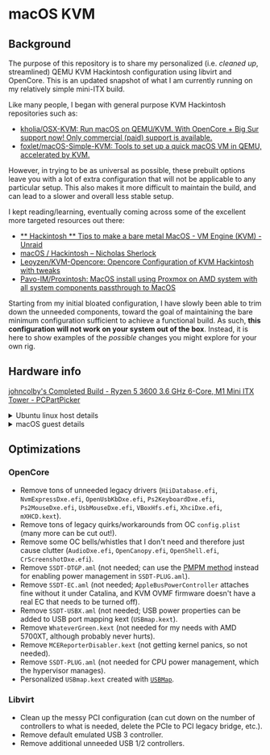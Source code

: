 # macOS KVM

## Background

The purpose of this repository is to share my personalized (i.e. *cleaned up*, streamlined) QEMU KVM Hackintosh configuration using libvirt and OpenCore. This is an updated snapshot of what I am currently running on my relatively simple mini-ITX build.

Like many people, I began with general purpose KVM Hackintosh repositories such as:

- [kholia/OSX-KVM: Run macOS on QEMU/KVM. With OpenCore + Big Sur support now! Only commercial (paid) support is available.](https://github.com/kholia/OSX-KVM)
- [foxlet/macOS-Simple-KVM: Tools to set up a quick macOS VM in QEMU, accelerated by KVM.](https://github.com/foxlet/macOS-Simple-KVM)

However, in trying to be as universal as possible, these prebuilt options leave you with a lot of extra configuration that will not be applicable to any particular setup. This also makes it more difficult to maintain the build, and can lead to a slower and overall less stable setup.

I kept reading/learning, eventually coming across some of the excellent more targeted resources out there:

- [** Hackintosh ** Tips to make a bare metal MacOS - VM Engine (KVM) - Unraid](https://forums.unraid.net/topic/84430-hackintosh-tips-to-make-a-bare-metal-macos/)
- [macOS / Hackintosh – Nicholas Sherlock](https://www.nicksherlock.com/category/macos/)
- [Leoyzen/KVM-Opencore: Opencore Configuration of KVM Hackintosh with tweaks](https://github.com/Leoyzen/KVM-Opencore)
- [Pavo-IM/Proxintosh: MacOS install using Proxmox on AMD system with all system components passthrough to MacOS](https://github.com/Pavo-IM/Proxintosh)

Starting from my initial bloated configuration, I have slowly been able to trim down the unneeded components, toward the goal of maintaining the bare minimum configuration sufficient to achieve a functional build. As such, **this configuration will not work on your system out of the box**. Instead, it is here to show examples of the *possible* changes you might explore for your own rig.

## Hardware info

[johncolby's Completed Build - Ryzen 5 3600 3.6 GHz 6-Core, M1 Mini ITX Tower - PCPartPicker](https://pcpartpicker.com/b/ZGn7YJ)

<details>
  <summary>Ubuntu linux host details</summary>

```
❯ inxi -Faz
System:    Kernel: 5.8.0-28-generic x86_64 bits: 64 compiler: N/A
           parameters: BOOT_IMAGE=/vmlinuz-5.8.0-28-generic root=/dev/mapper/vgubuntu-root ro quiet splash amd_iommu=on
           iommu=pt vt.handoff=7
           Console: tty 0 dm: GDM3 3.36.3 Distro: Ubuntu 20.04.1 LTS (Focal Fossa)
Machine:   Type: Desktop Mobo: Gigabyte model: B550I AORUS PRO AX v: x.x serial: <filter> UEFI: American Megatrends LLC.
           v: F13g date: 03/25/2021
CPU:       Topology: 6-Core model: AMD Ryzen 5 3600 bits: 64 type: MT MCP arch: Zen family: 17 (23) model-id: 71 (113)
           stepping: N/A microcode: 8701021 L2 cache: 3072 KiB
           flags: avx avx2 lm nx pae sse sse2 sse3 sse4_1 sse4_2 sse4a ssse3 svm bogomips: 86237
           Speed: 2467 MHz min/max: 2200/3600 MHz boost: enabled Core speeds (MHz): 1: 2762 2: 2478 3: 2195 4: 2195
           5: 1863 6: 2196 7: 2196 8: 2196 9: 2157 10: 2722 11: 1862 12: 2193
           Vulnerabilities: Type: itlb_multihit status: Not affected
           Type: l1tf status: Not affected
           Type: mds status: Not affected
           Type: meltdown status: Not affected
           Type: spec_store_bypass mitigation: Speculative Store Bypass disabled via prctl and seccomp
           Type: spectre_v1 mitigation: usercopy/swapgs barriers and __user pointer sanitization
           Type: spectre_v2 mitigation: Full AMD retpoline, IBPB: conditional, STIBP: conditional, RSB filling
           Type: srbds status: Not affected
           Type: tsx_async_abort status: Not affected
Graphics:  Device-1: Advanced Micro Devices [AMD/ATI] Navi 10 [Radeon RX 5600 OEM/5600 XT / 5700/5700 XT]
           vendor: Sapphire Limited driver: vfio-pci v: 0.2 bus ID: 09:00.0 chip ID: 1002:731f
           Display: server: X.org 1.20.9 driver: ati,fbdev unloaded: modesetting,radeon,vesa tty: 124x8
           Message: Advanced graphics data unavailable in console. Try -G --display
Audio:     Device-1: Advanced Micro Devices [AMD/ATI] Navi 10 HDMI Audio driver: vfio-pci v: 0.2 bus ID: 09:00.1
           chip ID: 1002:ab38
           Device-2: Advanced Micro Devices [AMD] Starship/Matisse HD Audio vendor: Gigabyte driver: vfio-pci v: 0.2
           bus ID: 0b:00.4 chip ID: 1022:1487
           Sound Server: ALSA v: k5.8.0-28-generic
Network:   Device-1: Broadcom and subsidiaries BCM4360 802.11ac Wireless Network Adapter vendor: Apple driver: vfio-pci
           v: 0.2 bus ID: 01:00.0 chip ID: 14e4:43a0
           Device-2: Realtek RTL8125 2.5GbE vendor: Gigabyte driver: r8125 v: 9.003.05-NAPI port: f000 bus ID: 05:00.0
           chip ID: 10ec:8125
           IF: eno1 state: up speed: 1000 Mbps duplex: full mac: <filter>
           Device-3: Intel Wi-Fi 6 AX200 driver: iwlwifi v: kernel port: f000 bus ID: 06:00.0 chip ID: 8086:2723
           IF: wlp6s0 state: down mac: <filter>
           IF-ID-1: br0 state: up speed: 1000 Mbps duplex: unknown mac: <filter>
           IF-ID-2: virbr0 state: down mac: <filter>
           IF-ID-3: virbr0-nic state: down mac: <filter>
           IF-ID-4: vnet0 state: unknown speed: 10 Mbps duplex: full mac: <filter>
Drives:    Local Storage: total: 931.51 GiB used: 649.87 GiB (69.8%)
           SMART Message: Required tool smartctl not installed. Check --recommends
           ID-1: /dev/nvme0n1 vendor: Samsung model: SSD 970 EVO Plus 1TB size: 931.51 GiB block size: physical: 512 B
           logical: 512 B speed: 31.6 Gb/s lanes: 4 serial: <filter> rev: 2B2QEXM7 scheme: GPT
Partition: ID-1: / raw size: 929.32 GiB size: 913.74 GiB (98.32%) used: 649.43 GiB (71.1%) fs: ext4 dev: /dev/dm-1
           ID-2: /boot raw size: 732.0 MiB size: 704.5 MiB (96.24%) used: 409.6 MiB (58.1%) fs: ext4 dev: /dev/nvme0n1p2
           ID-3: swap-1 size: 976.0 MiB used: 30.8 MiB (3.2%) fs: swap swappiness: 60 (default)
           cache pressure: 100 (default) dev: /dev/dm-2
Sensors:   System Temperatures: cpu: 45.4 C mobo: N/A
           Fan Speeds (RPM): N/A
Info:      Processes: 355 Uptime: 2h 42m Memory: 31.31 GiB used: 25.84 GiB (82.5%) Init: systemd v: 245 runlevel: 5
           target: graphical.target Compilers: gcc: 9.3.0 alt: 9 Shell: zsh v: 5.8 running in: tty 2 (SSH) inxi: 3.0.38
```
```
❯ for g in `find /sys/kernel/iommu_groups/* -maxdepth 0 -type d | sort -V`; do
    echo "IOMMU Group ${g##*/}:"
    for d in $g/devices/*; do
        echo -e "\t$(lspci -nns ${d##*/})"
    done;
done;
IOMMU Group 0:
  00:01.0 Host bridge [0600]: Advanced Micro Devices, Inc. [AMD] Starship/Matisse PCIe Dummy Host Bridge [1022:1482]
IOMMU Group 1:
  00:01.1 PCI bridge [0604]: Advanced Micro Devices, Inc. [AMD] Starship/Matisse GPP Bridge [1022:1483]
IOMMU Group 2:
  00:01.2 PCI bridge [0604]: Advanced Micro Devices, Inc. [AMD] Starship/Matisse GPP Bridge [1022:1483]
IOMMU Group 3:
  00:02.0 Host bridge [0600]: Advanced Micro Devices, Inc. [AMD] Starship/Matisse PCIe Dummy Host Bridge [1022:1482]
IOMMU Group 4:
  00:03.0 Host bridge [0600]: Advanced Micro Devices, Inc. [AMD] Starship/Matisse PCIe Dummy Host Bridge [1022:1482]
IOMMU Group 5:
  00:03.1 PCI bridge [0604]: Advanced Micro Devices, Inc. [AMD] Starship/Matisse GPP Bridge [1022:1483]
IOMMU Group 6:
  00:04.0 Host bridge [0600]: Advanced Micro Devices, Inc. [AMD] Starship/Matisse PCIe Dummy Host Bridge [1022:1482]
IOMMU Group 7:
  00:05.0 Host bridge [0600]: Advanced Micro Devices, Inc. [AMD] Starship/Matisse PCIe Dummy Host Bridge [1022:1482]
IOMMU Group 8:
  00:07.0 Host bridge [0600]: Advanced Micro Devices, Inc. [AMD] Starship/Matisse PCIe Dummy Host Bridge [1022:1482]
IOMMU Group 9:
  00:07.1 PCI bridge [0604]: Advanced Micro Devices, Inc. [AMD] Starship/Matisse Internal PCIe GPP Bridge 0 to bus[E:B] [1022:1484]
IOMMU Group 10:
  00:08.0 Host bridge [0600]: Advanced Micro Devices, Inc. [AMD] Starship/Matisse PCIe Dummy Host Bridge [1022:1482]
IOMMU Group 11:
  00:08.1 PCI bridge [0604]: Advanced Micro Devices, Inc. [AMD] Starship/Matisse Internal PCIe GPP Bridge 0 to bus[E:B] [1022:1484]
IOMMU Group 12:
  00:14.0 SMBus [0c05]: Advanced Micro Devices, Inc. [AMD] FCH SMBus Controller [1022:790b] (rev 61)
  00:14.3 ISA bridge [0601]: Advanced Micro Devices, Inc. [AMD] FCH LPC Bridge [1022:790e] (rev 51)
IOMMU Group 13:
  00:18.0 Host bridge [0600]: Advanced Micro Devices, Inc. [AMD] Matisse Device 24: Function 0 [1022:1440]
  00:18.1 Host bridge [0600]: Advanced Micro Devices, Inc. [AMD] Matisse Device 24: Function 1 [1022:1441]
  00:18.2 Host bridge [0600]: Advanced Micro Devices, Inc. [AMD] Matisse Device 24: Function 2 [1022:1442]
  00:18.3 Host bridge [0600]: Advanced Micro Devices, Inc. [AMD] Matisse Device 24: Function 3 [1022:1443]
  00:18.4 Host bridge [0600]: Advanced Micro Devices, Inc. [AMD] Matisse Device 24: Function 4 [1022:1444]
  00:18.5 Host bridge [0600]: Advanced Micro Devices, Inc. [AMD] Matisse Device 24: Function 5 [1022:1445]
  00:18.6 Host bridge [0600]: Advanced Micro Devices, Inc. [AMD] Matisse Device 24: Function 6 [1022:1446]
  00:18.7 Host bridge [0600]: Advanced Micro Devices, Inc. [AMD] Matisse Device 24: Function 7 [1022:1447]
IOMMU Group 14:
  01:00.0 Network controller [0280]: Broadcom Inc. and subsidiaries BCM4360 802.11ac Wireless Network Adapter [14e4:43a0] (rev 03)
IOMMU Group 15:
  02:00.0 USB controller [0c03]: Advanced Micro Devices, Inc. [AMD] Device [1022:43ee]
  02:00.1 SATA controller [0106]: Advanced Micro Devices, Inc. [AMD] Device [1022:43eb]
  02:00.2 PCI bridge [0604]: Advanced Micro Devices, Inc. [AMD] Device [1022:43e9]
  03:04.0 PCI bridge [0604]: Advanced Micro Devices, Inc. [AMD] Device [1022:43ea]
  03:08.0 PCI bridge [0604]: Advanced Micro Devices, Inc. [AMD] Device [1022:43ea]
  03:09.0 PCI bridge [0604]: Advanced Micro Devices, Inc. [AMD] Device [1022:43ea]
  04:00.0 Non-Volatile memory controller [0108]: Samsung Electronics Co Ltd NVMe SSD Controller SM981/PM981/PM983 [144d:a808]
  05:00.0 Ethernet controller [0200]: Realtek Semiconductor Co., Ltd. RTL8125 2.5GbE Controller [10ec:8125] (rev 05)
  06:00.0 Network controller [0280]: Intel Corporation Wi-Fi 6 AX200 [8086:2723] (rev 1a)
IOMMU Group 16:
  07:00.0 PCI bridge [0604]: Advanced Micro Devices, Inc. [AMD/ATI] Navi 10 XL Upstream Port of PCI Express Switch [1002:1478] (rev c1)
IOMMU Group 17:
  08:00.0 PCI bridge [0604]: Advanced Micro Devices, Inc. [AMD/ATI] Navi 10 XL Downstream Port of PCI Express Switch [1002:1479]
IOMMU Group 18:
  09:00.0 VGA compatible controller [0300]: Advanced Micro Devices, Inc. [AMD/ATI] Navi 10 [Radeon RX 5600 OEM/5600 XT / 5700/5700 XT] [1002:731f] (rev c1)
IOMMU Group 19:
  09:00.1 Audio device [0403]: Advanced Micro Devices, Inc. [AMD/ATI] Navi 10 HDMI Audio [1002:ab38]
IOMMU Group 20:
  0a:00.0 Non-Essential Instrumentation [1300]: Advanced Micro Devices, Inc. [AMD] Starship/Matisse PCIe Dummy Function [1022:148a]
IOMMU Group 21:
  0b:00.0 Non-Essential Instrumentation [1300]: Advanced Micro Devices, Inc. [AMD] Starship/Matisse Reserved SPP [1022:1485]
IOMMU Group 22:
  0b:00.1 Encryption controller [1080]: Advanced Micro Devices, Inc. [AMD] Starship/Matisse Cryptographic Coprocessor PSPCPP [1022:1486]
IOMMU Group 23:
  0b:00.3 USB controller [0c03]: Advanced Micro Devices, Inc. [AMD] Matisse USB 3.0 Host Controller [1022:149c]
IOMMU Group 24:
  0b:00.4 Audio device [0403]: Advanced Micro Devices, Inc. [AMD] Starship/Matisse HD Audio Controller [1022:1487]
```
</details>

<details>
  <summary>macOS guest details</summary>

![Screen Shot 2021-04-05 at 8 24 09 PM](https://user-images.githubusercontent.com/473295/113655207-3c680e80-964e-11eb-9629-4ebd3df97f1a.png)
![Screen Shot 2021-04-05 at 8 24 34 PM](https://user-images.githubusercontent.com/473295/113655264-56a1ec80-964e-11eb-8350-791e9b84d1c8.png)
![Screen Shot 2021-04-05 at 8 27 41 PM](https://user-images.githubusercontent.com/473295/113655293-615c8180-964e-11eb-989d-7a631861a613.png)
</details>

## Optimizations 

### OpenCore

- Remove tons of unneeded legacy drivers (`HiiDatabase.efi`, `NvmExpressDxe.efi`, `OpenUsbKbDxe.efi`, `Ps2KeyboardDxe.efi`, `Ps2MouseDxe.efi`, `UsbMouseDxe.efi`, `VBoxHfs.efi`, `XhciDxe.efi`, `mXHCD.kext`).
- Remove tons of legacy quirks/workarounds from OC `config.plist` (many more can be cut out!).
- Remove some OC bells/whistles that I don't need and therefore just cause clutter (`AudioDxe.efi`, `OpenCanopy.efi`, `OpenShell.efi`, `CrScreenshotDxe.efi`).
- Remove `SSDT-DTGP.aml` (not needed; can use the [PMPM method](https://dortania.github.io/Getting-Started-With-ACPI/Universal/plug-methods/manual.html) instead for enabling power management in `SSDT-PLUG.aml`).
- Remove `SSDT-EC.aml` (not needed; `AppleBusPowerController` attaches fine without it under Catalina, and KVM OVMF firmware doesn't have a real EC that needs to be turned off).
- Remove `SSDT-USBX.aml` (not needed; USB power properties can be added to USB port mapping kext (`USBmap.kext`).
- Remove `WhateverGreen.kext` (not needed for my needs with AMD 5700XT, although probably never hurts).
- Remove `MCEReporterDisabler.kext` (not getting kernel panics, so not needed).
- Remove `SSDT-PLUG.aml` (not needed for CPU power management, which the hypervisor manages).
- Personalized `USBmap.kext` created with [`USBMap`](https://github.com/corpnewt/USBMap).

### Libvirt

- Clean up the messy PCI configuration (can cut down on the number of controllers to what is needed, delete the PCIe to PCI legacy bridge, etc.).
- Remove default emulated USB 3 controller.
- Remove additional unneeded USB 1/2 controllers.